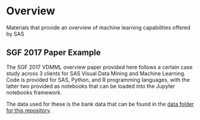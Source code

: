 # Overview
Materials that provide an overview of machine learning capabilities offered by SAS

## SGF 2017 Paper Example
The SGF 2017 VDMML overview paper provided here follows a certain case study across 3 clients for SAS Visual Data Mining and Machine Learning. Code is provided for SAS, Python, and R programming languages, with the latter two provided as notebooks that can be loaded into the Jupyter notebooks framework.

The data used for these is the bank data that can be found in the [data folder for this repository](https://github.com/sassoftware/sas-viya-machine-learning/tree/master/data/bank).
